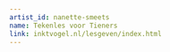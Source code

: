 ```yaml
---
artist_id: nanette-smeets
name: Tekenles voor Tieners
link: inktvogel.nl/lesgeven/index.html
---
```

